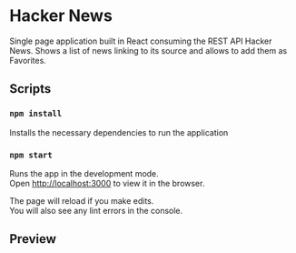 # Hacker News

Single page application built in React consuming the REST API Hacker News. Shows a list of news linking to its source and allows to add them as Favorites.

## Scripts

### `npm install`

Installs the necessary dependencies to run the application

### `npm start`

Runs the app in the development mode.\
Open [http://localhost:3000](http://localhost:3000) to view it in the browser.

The page will reload if you make edits.\
You will also see any lint errors in the console.

## Preview


